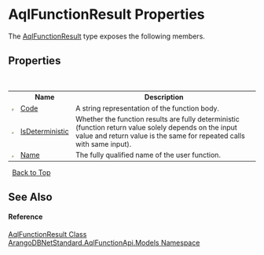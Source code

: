 # AqlFunctionResult Properties
 

The <a href="ab0923b1-7a78-05e3-b7f9-ad1acbe2c6cd">AqlFunctionResult</a> type exposes the following members.


## Properties
&nbsp;<table><tr><th></th><th>Name</th><th>Description</th></tr><tr><td>![Public property](media/pubproperty.gif "Public property")</td><td><a href="2c64cfc3-c7f4-8215-d153-b4a35f78c337">Code</a></td><td>
A string representation of the function body.</td></tr><tr><td>![Public property](media/pubproperty.gif "Public property")</td><td><a href="ee185e86-b4c3-7920-2653-7b18ecdf61b4">IsDeterministic</a></td><td>
Whether the function results are fully deterministic (function return value solely depends on the input value and return value is the same for repeated calls with same input).</td></tr><tr><td>![Public property](media/pubproperty.gif "Public property")</td><td><a href="e259af28-fbdb-6cc7-7d3a-740a12c41f16">Name</a></td><td>
The fully qualified name of the user function.</td></tr></table>&nbsp;
<a href="#aqlfunctionresult-properties">Back to Top</a>

## See Also


#### Reference
<a href="ab0923b1-7a78-05e3-b7f9-ad1acbe2c6cd">AqlFunctionResult Class</a><br /><a href="e03acbe1-782e-533e-7ffe-cd51613ed54f">ArangoDBNetStandard.AqlFunctionApi.Models Namespace</a><br />